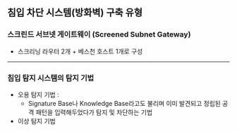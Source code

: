 ## 침입 차단 시스템(방화벽) 구축 유형

### 스크린드 서브넷 게이트웨이 (Screened Subnet Gateway)

- 스크리닝 라우터 2개 + 베스천 호스트 1개로 구성

---

### 침입 탐지 시스템의 탐지 기법

- 오용 탐지 기법 :
    - Signature Base나 Knowledge Base라고도 불리며 이미 발견되고 정립된 공격 패턴을 입력해두었다가 탐지 및 차단하는 기법
- 이상 탐지 기법